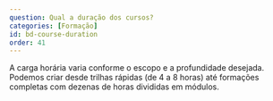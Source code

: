 ```yaml
---
question: Qual a duração dos cursos?
categories: [Formação]
id: bd-course-duration
order: 41
---
```


A carga horária varia conforme o escopo e a profundidade desejada. Podemos criar desde trilhas rápidas (de 4 a 8 horas) até formações completas com dezenas de horas divididas em módulos.